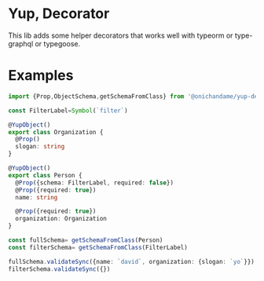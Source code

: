 # Yup, Decorator

This lib adds some helper decorators that works well with typeorm or type-graphql or typegoose.

# Examples

```typescript
import {Prop,ObjectSchema,getSchemaFromClass} from '@onichandame/yup-decorator'

const FilterLabel=Symbol(`filter`)

@YupObject()
export class Organization {
  @Prop()
  slogan: string
}

@YupObject()
export class Person {
  @Prop({schema: FilterLabel, required: false})
  @Prop({required: true})
  name: string

  @Prop({required: true})
  organization: Organization
}

const fullSchema= getSchemaFromClass(Person)
const filterSchema= getSchemaFromClass(FilterLabel)

fullSchema.validateSync({name: `david`, organization: {slogan: `yo`}})
filterSchema.validateSync({})
```
